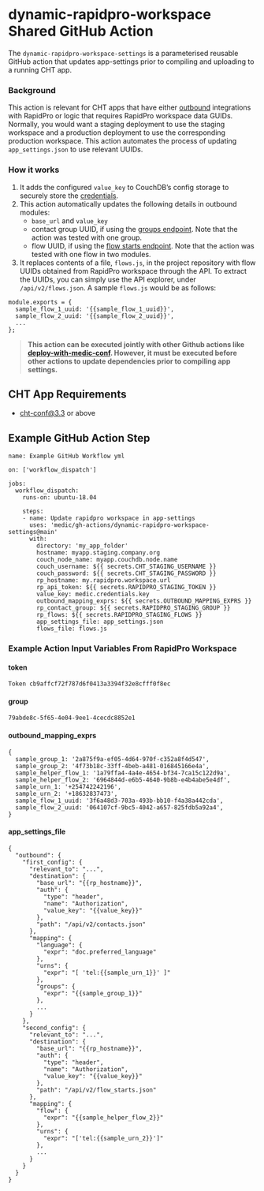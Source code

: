 # dynamic-rapidpro-workspace Shared GitHub Action
The `dynamic-rapidpro-workspace-settings` is a parameterised reusable GitHub action that updates app-settings prior to compiling and uploading to a running CHT app.

### Background
This action is relevant for CHT apps that have either [outbound](https://docs.communityhealthtoolkit.org/apps/reference/app-settings/outbound/) integrations with RapidPro or logic that requires RapidPro workspace data GUIDs.
Normally, you would want a staging deployment to use the staging workspace and a production deployment to use the corresponding production workspace. This action automates the process of updating `app_settings.json` to use relevant UUIDs.

### How it works
1. It adds the configured `value_key` to CouchDB’s config storage to securely store the [credentials](https://docs.communityhealthtoolkit.org/apps/reference/app-settings/outbound/#credentials).
2. This action automatically updates the following details in outbound modules:
   - `base_url` and `value_key`
   - contact group UUID, if using the [groups endpoint](https://rapidpro.app.medicmobile.org/api/v2/groups). Note that the action was tested with one group.
   - flow UUID, if using the [flow starts endpoint](https://rapidpro.app.medicmobile.org/api/v2/flow_starts). Note that the action was tested with one flow in two modules.
3. It replaces contents of a file, `flows.js`, in the project repository with flow UUIDs obtained from RapidPro workspace through the API. To extract the UUIDs, you can simply use the API explorer, under `/api/v2/flows.json`. A sample `flows.js` would be as follows:

```
module.exports = {
  sample_flow_1_uuid: '{{sample_flow_1_uuid}}',
  sample_flow_2_uuid: '{{sample_flow_2_uuid}}',
  ...
};
```

> **This action can be executed jointly with other Github actions like [deploy-with-medic-conf](https://github.com/medic/cht-core/tree/master/.github/actions/deploy-with-medic-conf). However, it must be executed before other actions to update dependencies prior to compiling app settings.** 

## CHT App Requirements
* cht-conf@3.3 or above

## Example GitHub Action Step

```
name: Example GitHub Workflow yml

on: ['workflow_dispatch']

jobs:
  workflow_dispatch:
    runs-on: ubuntu-18.04

    steps:
    - name: Update rapidpro workspace in app-settings 
      uses: 'medic/gh-actions/dynamic-rapidpro-workspace-settings@main'
      with:
        directory: 'my_app_folder'
        hostname: myapp.staging.company.org
        couch_node_name: myapp.couchdb.node.name
        couch_username: ${{ secrets.CHT_STAGING_USERNAME }}
        couch_password: ${{ secrets.CHT_STAGING_PASSWORD }}
        rp_hostname: my.rapidpro.workspace.url
        rp_api_token: ${{ secrets.RAPIDPRO_STAGING_TOKEN }}
        value_key: medic.credentials.key
        outbound_mapping_exprs: ${{ secrets.OUTBOUND_MAPPING_EXPRS }}
        rp_contact_group: ${{ secrets.RAPIDPRO_STAGING_GROUP }}
        rp_flows: ${{ secrets.RAPIDPRO_STAGING_FLOWS }}
        app_settings_file: app_settings.json
        flows_file: flows.js
```

### Example Action Input Variables From RapidPro Workspace

#### token
```
Token cb9affcf72f787d6f0413a3394f32e8cfff0f8ec
```

#### group
```
79abde8c-5f65-4e04-9ee1-4cecdc8852e1
```

#### outbound_mapping_exprs
```
{
  sample_group_1: '2a875f9a-ef05-4d64-970f-c352a8f4d547',
  sample_group_2: '4f73b18c-33ff-4beb-a481-016845166e4a',
  sample_helper_flow_1: '1a79ffa4-4a4e-4654-bf34-7ca15c122d9a',
  sample_helper_flow_2: '6964844d-e6b5-4640-9b8b-e4b4abe5e4df',
  sample_urn_1: '+254742242196',
  sample_urn_2: '+18632837473',
  sample_flow_1_uuid: '3f6a48d3-703a-493b-bb10-f4a38a442cda',
  sample_flow_2_uuid: '064107cf-9bc5-4042-a657-825fdb5a92a4',
}
```
#### app_settings_file
```
{
  "outbound": {
    "first_config": {
      "relevant_to": "...",
      "destination": {
        "base_url": "{{rp_hostname}}",
        "auth": {
          "type": "header",
          "name": "Authorization",
          "value_key": "{{value_key}}"
        },
        "path": "/api/v2/contacts.json"
      },
      "mapping": {
        "language": {
          "expr": "doc.preferred_language"
        },
        "urns": {
          "expr": "[ 'tel:{{sample_urn_1}}' ]"
        },
        "groups": {
          "expr": "{{sample_group_1}}"
        },
        ...
      }
    },
    "second_config": {
      "relevant_to": "...",
      "destination": {
        "base_url": "{{rp_hostname}}",
        "auth": {
          "type": "header",
          "name": "Authorization",
          "value_key": "{{value_key}}"
        },
        "path": "/api/v2/flow_starts.json"
      },
      "mapping": {
        "flow": {
          "expr": "{{sample_helper_flow_2}}"
        },
        "urns": {
          "expr": "['tel:{{sample_urn_2}}']"
        },
        ...
      }
    }
  }
}
```
